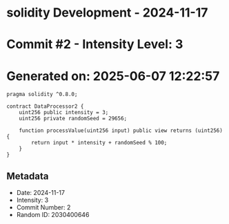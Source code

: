 ﻿# solidity Development - 2024-11-17
# Commit #2 - Intensity Level: 3
# Generated on: 2025-06-07 12:22:57
```solidity
pragma solidity ^0.8.0;

contract DataProcessor2 {
    uint256 public intensity = 3;
    uint256 private randomSeed = 29656;

    function processValue(uint256 input) public view returns (uint256) {
        return input * intensity + randomSeed % 100;
    }
}
```
## Metadata
- Date: 2024-11-17
- Intensity: 3
- Commit Number: 2
- Random ID: 2030400646
